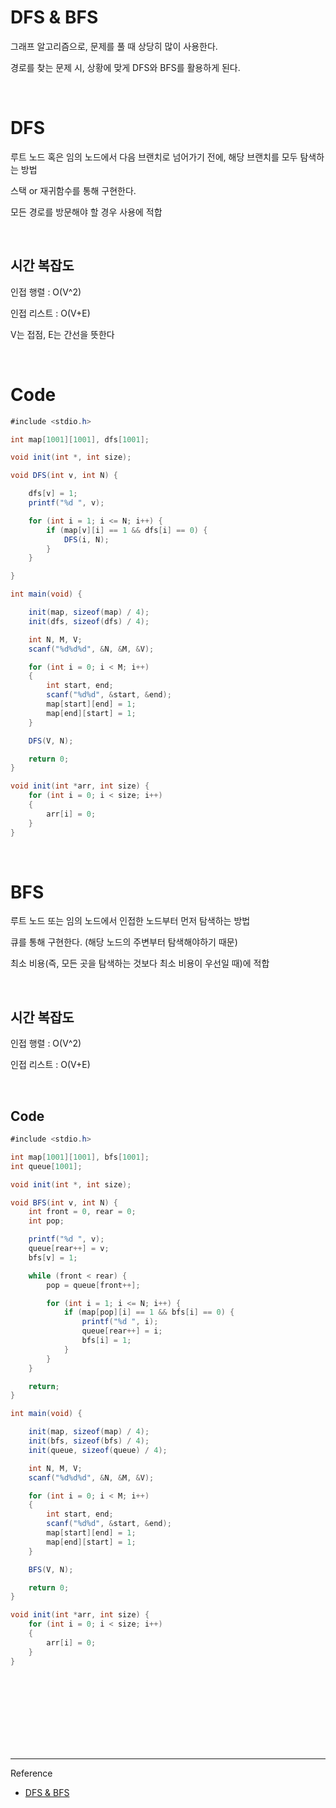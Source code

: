# DFS & BFS

그래프 알고리즘으로, 문제를 풀 때 상당히 많이 사용한다.

경로를 찾는 문제 시, 상황에 맞게 DFS와 BFS를 활용하게 된다.

<br/>

# DFS

루트 노드 혹은 임의 노드에서 다음 브랜치로 넘어가기 전에, 해당 브랜치를 모두 탐색하는 방법

스택 or 재귀함수를 통해 구현한다.


모든 경로를 방문해야 할 경우 사용에 적합

<br/>

## 시간 복잡도
인접 행렬 : O(V^2)

인접 리스트 : O(V+E)

V는 접점, E는 간선을 뜻한다

<br/>

# Code

```java
#include <stdio.h>

int map[1001][1001], dfs[1001];

void init(int *, int size);

void DFS(int v, int N) {

	dfs[v] = 1;
	printf("%d ", v);

	for (int i = 1; i <= N; i++) {
		if (map[v][i] == 1 && dfs[i] == 0) {
			DFS(i, N);
		}
	}

}

int main(void) {

	init(map, sizeof(map) / 4);
	init(dfs, sizeof(dfs) / 4);

	int N, M, V;
	scanf("%d%d%d", &N, &M, &V);

	for (int i = 0; i < M; i++)
	{
		int start, end;
		scanf("%d%d", &start, &end);
		map[start][end] = 1;
		map[end][start] = 1;
	}

	DFS(V, N);

	return 0;
}

void init(int *arr, int size) {
	for (int i = 0; i < size; i++)
	{
		arr[i] = 0;
	}
}
```

<br/>


# BFS

루트 노드 또는 임의 노드에서 인접한 노드부터 먼저 탐색하는 방법

큐를 통해 구현한다. (해당 노드의 주변부터 탐색해야하기 때문)


최소 비용(즉, 모든 곳을 탐색하는 것보다 최소 비용이 우선일 때)에 적합

<br/>

## 시간 복잡도

인접 행렬 : O(V^2)

인접 리스트 : O(V+E)

<br/>

## Code

```java
#include <stdio.h>

int map[1001][1001], bfs[1001];
int queue[1001];

void init(int *, int size);

void BFS(int v, int N) {
	int front = 0, rear = 0;
	int pop;

	printf("%d ", v);
	queue[rear++] = v;
	bfs[v] = 1;

	while (front < rear) {
		pop = queue[front++];

		for (int i = 1; i <= N; i++) {
			if (map[pop][i] == 1 && bfs[i] == 0) {
				printf("%d ", i);
				queue[rear++] = i;
				bfs[i] = 1;
			}
		}
	}

	return;
}

int main(void) {

	init(map, sizeof(map) / 4);
	init(bfs, sizeof(bfs) / 4);
	init(queue, sizeof(queue) / 4);

	int N, M, V;
	scanf("%d%d%d", &N, &M, &V);

	for (int i = 0; i < M; i++)
	{
		int start, end;
		scanf("%d%d", &start, &end);
		map[start][end] = 1;
		map[end][start] = 1;
	}

	BFS(V, N);

	return 0;
}

void init(int *arr, int size) {
	for (int i = 0; i < size; i++)
	{
		arr[i] = 0;
	}
}
```

<br/><br/><br/><br/><br/><br/><br/>


---
Reference

- [DFS & BFS](https://github.com/gyoogle/tech-interview-for-developer/blob/master/Algorithm/DFS%20%26%20BFS.md#dfs--bfs)